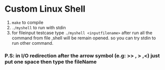 # Custom Linux Shell

1. `make`  to compile
2. `./myshell` to run with stdin
3. for fileinput testcase type `./myshell <inputfilename>`
after run all the command from file ,shell will be remain opened. so you can try stdin to run other command.

### P.S: in I/O redirection after the arrow symbol (e.g: >> , > ,<) just put one space then type the fileName

